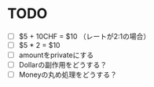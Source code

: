 # TODO

- [ ] $5 + 10CHF = $10 （レートが2:1の場合）
- [ ] $5 * 2 = $10
- [ ] amountをprivateにする
- [ ] Dollarの副作用をどうする？
- [ ] Moneyの丸め処理をどうする？
